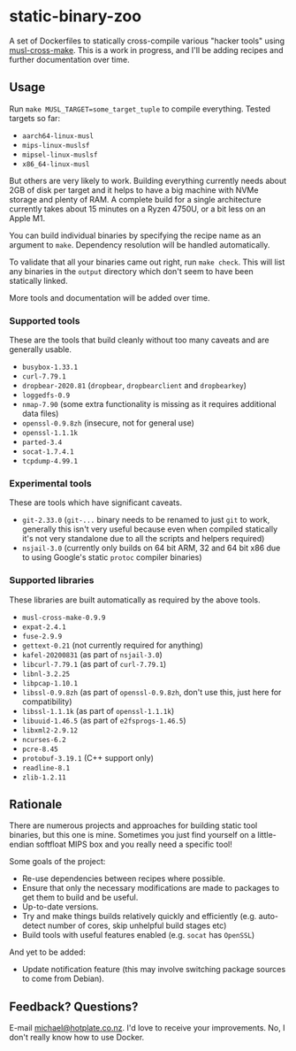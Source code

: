 # static-binary-zoo

A set of Dockerfiles to statically cross-compile various "hacker tools" using [musl-cross-make](https://github.com/richfelker/musl-cross-make). This is a work in progress, and I'll be adding recipes and further documentation over time.

## Usage

Run `make MUSL_TARGET=some_target_tuple` to compile everything. Tested targets so far:

* `aarch64-linux-musl`
* `mips-linux-muslsf`
* `mipsel-linux-muslsf`
* `x86_64-linux-musl`

But others are very likely to work. Building everything currently needs about 2GB of disk per target and it helps to have a big machine with NVMe storage and plenty of RAM. A complete build for a single architecture currently takes about 15 minutes on a Ryzen 4750U, or a bit less on an Apple M1.

You can build individual binaries by specifying the recipe name as an argument to `make`. Dependency resolution will be handled automatically.

To validate that all your binaries came out right, run `make check`. This will list any binaries in the `output` directory which don't seem to have been statically linked.

More tools and documentation will be added over time.

### Supported tools

These are the tools that build cleanly without too many caveats and are generally usable.

* `busybox-1.33.1`
* `curl-7.79.1`
* `dropbear-2020.81` (`dropbear`, `dropbearclient` and `dropbearkey`)
* `loggedfs-0.9`
* `nmap-7.90` (some extra functionality is missing as it requires additional data files)
* `openssl-0.9.8zh` (insecure, not for general use)
* `openssl-1.1.1k`
* `parted-3.4`
* `socat-1.7.4.1`
* `tcpdump-4.99.1`

### Experimental tools

These are tools which have significant caveats.

* `git-2.33.0` (`git-...` binary needs to be renamed to just `git` to work, generally this isn't very useful because even when compiled statically it's not very standalone due to all the scripts and helpers required)
* `nsjail-3.0` (currently only builds on 64 bit ARM, 32 and 64 bit x86 due to using Google's static `protoc` compiler binaries)

### Supported libraries

These libraries are built automatically as required by the above tools.

* `musl-cross-make-0.9.9`
* `expat-2.4.1`
* `fuse-2.9.9`
* `gettext-0.21` (not currently required for anything)
* `kafel-20200831` (as part of `nsjail-3.0`)
* `libcurl-7.79.1` (as part of `curl-7.79.1`)
* `libnl-3.2.25`
* `libpcap-1.10.1`
* `libssl-0.9.8zh` (as part of `openssl-0.9.8zh`, don't use this, just here for compatibility)
* `libssl-1.1.1k` (as part of `openssl-1.1.1k`)
* `libuuid-1.46.5` (as part of `e2fsprogs-1.46.5`)
* `libxml2-2.9.12`
* `ncurses-6.2`
* `pcre-8.45`
* `protobuf-3.19.1` (C++ support only)
* `readline-8.1`
* `zlib-1.2.11`

## Rationale

There are numerous projects and approaches for building static tool binaries, but this one is mine. Sometimes you just find yourself on a little-endian softfloat MIPS box and you really need a specific tool!

Some goals of the project:

* Re-use dependencies between recipes where possible.
* Ensure that only the necessary modifications are made to packages to get them to build and be useful.
* Up-to-date versions.
* Try and make things builds relatively quickly and efficiently (e.g. auto-detect number of cores, skip unhelpful build stages etc)
* Build tools with useful features enabled (e.g. `socat` has `OpenSSL`)

And yet to be added:

* Update notification feature (this may involve switching package sources to come from Debian).

## Feedback? Questions?

E-mail michael@hotplate.co.nz. I'd love to receive your improvements. No, I don't really know how to use Docker.
